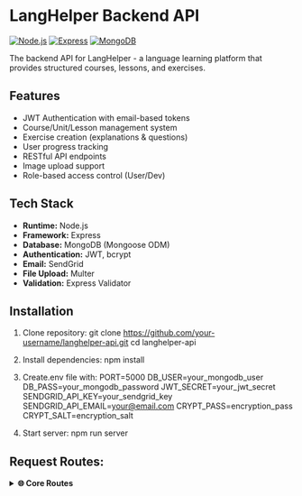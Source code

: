 # LangHelper Backend API

[![Node.js](https://img.shields.io/badge/Node.js-18.x-green)](https://nodejs.org/)
[![Express](https://img.shields.io/badge/Express-5.x-blue)](https://expressjs.com/)
[![MongoDB](https://img.shields.io/badge/MongoDB-Atlas-brightgreen)](https://www.mongodb.com/cloud/atlas)

The backend API for LangHelper - a language learning platform that provides structured courses, lessons, and exercises.

## Features
- JWT Authentication with email-based tokens
- Course/Unit/Lesson management system
- Exercise creation (explanations & questions)
- User progress tracking
- RESTful API endpoints
- Image upload support
- Role-based access control (User/Dev)

## Tech Stack
- **Runtime:** Node.js
- **Framework:** Express
- **Database:** MongoDB (Mongoose ODM)
- **Authentication:** JWT, bcrypt
- **Email:** SendGrid
- **File Upload:** Multer
- **Validation:** Express Validator

## Installation
1. Clone repository:
git clone https://github.com/your-username/langhelper-api.git
cd langhelper-api

2. Install dependencies:
npm install

3. Create.env file with:
PORT=5000
DB_USER=your_mongodb_user
DB_PASS=your_mongodb_password
JWT_SECRET=your_jwt_secret
SENDGRID_API_KEY=your_sendgrid_key
SENDGRID_API_EMAIL=your@email.com
CRYPT_PASS=encryption_pass
CRYPT_SALT=encryption_salt

4. Start server:
npm run server

## Request Routes:
<details> <summary><strong>🌐 Core Routes</strong></summary>
| Method | Endpoint                  | Description              |
| ------ | ------------------------- | ------------------------ |
| GET    | `/`                       | API status check         |
| GET    | `/api/courses`            | Get all courses          |
| GET    | `/api/courses/lang/:lang` | Get courses by language  |
| GET    | `/api/courses/:id`        | Get course by ID         |
| GET    | `/api/lessons/:id`        | Get lesson by ID         |
| GET    | `/api/users/profile`      | Get current user profile |
| GET    | `/api/users/:id`          | Get user by ID           |


Authentication Routes
POST - /api/users/register - Registers new user
POST - /api/users/login - Logs in user
POST - /api/tokens/create - Creates and sends user token via email

User Management
PUT - /api/users/ - Updates user profile
PUT - /api/users/addlesson - Marks lesson as completed
DELETE - /api/users/resetlessons - Resets user's completed lessons

User Management (Dev Only)
PUT - /api/users/promote/:id - Promotes user to developer role

Course Management (Dev Only)
POST - /api/courses/create - Creates new course
PUT - /api/courses/:id - Updates course
DELETE - /api/courses/:id - Deletes course
POST - /api/courses/:id/unit - Adds unit to course
PUT - /api/courses/:id/unit/:unitId - Updates unit
DELETE - /api/courses/:id/unit/:unitId - Deletes unit

Lesson Management (Dev Only)
POST - /api/lessons/create/:id/unit/:unitId - Creates new lesson
PUT - /api/lessons/:id - Updates lesson
DELETE - /api/lessons/:courseId/unit/:unitId/lesson/:id - Deletes lesson

Exercise Management (Dev Only)
POST - /api/exercises/:id - Creates new exercise
PUT - /api/exercises/:id/exercise/:exerciseId - Updates exercise
DELETE - /api/exercises/:id/exercise/:exerciseId - Deletes exercise

Option Management (Dev Only)
POST - /api/options/:lessonId/exercise/:exerciseId - Creates new option
PUT - /api/options/answer/:lessonId/exercise/:exerciseId/option/:optionId - Sets answer
PUT - /api/options/:lessonId/exercise/:exerciseId/option/:optionId - Updates option
DELETE - /api/options/:lessonId/exercise/:exerciseId/option/:optionId - Deletes option

- Protected routes require Authorization: Bearer <token> header
- Token routes require userToken: <6-digit-code> header
- All routes return JSON responses

## Deployment:

1. Create production MongoDB cluster
2. Set enviroment variables in hosting platform
3. Install dependencies:
npm install --production

4. Start server:
node app.js
